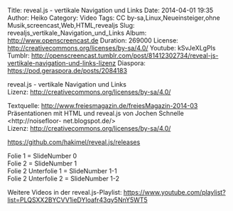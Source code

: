 Title: reveal.js - vertikale Navigation und Links
Date: 2014-04-01 19:35
Author: Heiko
Category: Video
Tags: CC by-sa,Linux,Neueinsteiger,ohne Musik,screencast,Web,HTML,revealjs
Slug: revealjs_vertikale_Navigation_und_Links
Album: http://www.openscreencast.de
Duration: 269000
License: http://creativecommons.org/licenses/by-sa/4.0/
Youtube: kSvJeXLgPls
Tumblr: http://openscreencast.tumblr.com/post/81412302734/reveal-js-vertikale-navigation-und-links-lizenz
Diaspora: https://pod.geraspora.de/posts/2084183

reveal.js - vertikale Navigation und Links  
Lizenz: <http://creativecommons.org/licenses/by-sa/4.0/>  
  
Textquelle: <http://www.freiesmagazin.de/freiesMagazin-2014-03>  
Präsentationen mit HTML und reveal.js von Jochen Schnelle <http://noisefloor-
net.blogspot.de/>  
Lizenz: <http://creativecommons.org/licenses/by-sa/4.0/>  
  
<https://github.com/hakimel/reveal.js/releases>  
  
Folie 1 = SlideNumber 0  
Folie 2 = SlideNumber 1  
Folie 2 Unterfolie 1 = SlideNumber 1-1  
Folie 2 Unterfolie 2 = SlideNumber 1-2  
  
Weitere Videos in der reveal.js-Playlist:
<https://www.youtube.com/playlist?list=PLQSXX2BYCVV1ieDYloafr43qy5NnY5WT5>  
  

